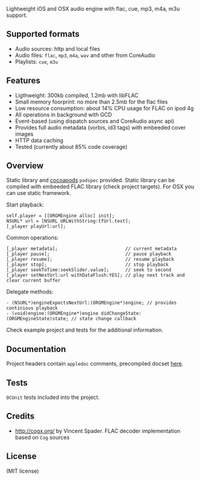 Lightweight iOS and OSX audio engine with flac, cue, mp3, m4a, m3u support.

Supported formats
-------

  * Audio sources: http and local files
  * Audio files: `flac`, `mp3`, `m4a`, `wav` and other from CoreAudio
  * Playlists: `cue`, `m3u`


Features
-------

- Ligthweight: 300kb compiled, 1.2mb with libFLAC
- Small memory foorprint: no more than 2.5mb for the flac files
- Low resource consumption: about 14% CPU usage for FLAC on ipod 4g
- All operations in background with GCD
- Event-based (using dispatch sources and CoreAudio async api)
- Provides full audio metadata (vorbis, id3 tags) with embeeded cover images
- HTTP data caching
- Tested (currently about 85% code coverage)

Overview
-------

 Static library and [cocoapods](cocoapods.org) `podspec` provided. Static library can be compiled with embeeded FLAC library (check project targets). For OSX you can use static framework.

 Start playback:

    self.player = [[ORGMEngine alloc] init];
    NSURL* url = [NSURL URLWithString:tfUrl.text];
    [_player playUrl:url];

Common operations:

    [_player metadata];                         // current metadata
    [_player pause];                            // pause playback
    [_player resume];                           // resume playback
    [_player stop];                             // stop playback
    [_player seekToTime:seekSlider.value];      // seek to second
    [_player setNextUrl:url withDataFlush:YES]; // play next track and clear current buffer

Delegate methods:

    - (NSURL*)engineExpectsNextUrl:(ORGMEngine*)engine; // provides continious playback
    - (void)engine:(ORGMEngine*)engine didChangeState:(ORGMEngineState)state; // state change callback

 Check example project and tests for the additional information.

Documentation
-------

Project headers contain `appledoc` comments, precompiled docset [here](http://ap4y.github.com/OrigamiEngine/Documentation/index.html).

Tests
-------

`OCUnit` tests included into the project.

Credits
-------

- http://cogx.org/ by Vincent Spader. FLAC decoder implementation based on `Cog` sources

License
-------
(MIT license)
